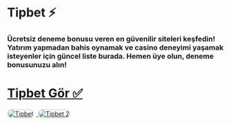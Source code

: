 # Tipbet ⚡
### Ücretsiz deneme bonusu veren en güvenilir siteleri keşfedin! Yatırım yapmadan bahis oynamak ve casino deneyimi yaşamak isteyenler için güncel liste burada. Hemen üye olun, deneme bonusunuzu alın!

# <a href="https://heylink.me/denemebonusu2025/">Tipbet Gör ✅</a>

<a href="https://heylink.me/denemebonusu2025/" title="Tipbet">
  <img src="https://i.ibb.co/YjtLwQ8/cats.jpg" alt="Tipbet" style="max-width: 48%; border: 2px solid #ddd; border-radius: 10px; margin-right: 1%;">
</a>
<a href="https://heylink.me/denemebonusu2025/" title="Tipbet">
  <img src="https://i.ibb.co/VHdrjnQ/df.jpg" alt="Tipbet 2" style="max-width: 48%; border: 2px solid #ddd; border-radius: 10px;">
</a>
